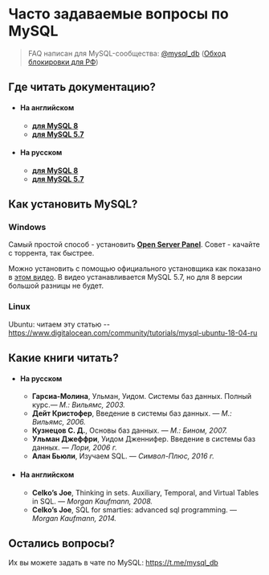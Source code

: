 # Часто задаваемые вопросы по MySQL

> FAQ написан для MySQL-сообщества: [@mysql_db](https://t.me/mysql_db) ([Обход блокировки для РФ](http://t-do.ru/mysql_db))

## Где читать документацию?

- #### На английском
  - [**для MySQL 8**](https://dev.mysql.com/doc/refman/8.0/en/)
  - [**для MySQL 5.7**](https://dev.mysql.com/doc/refman/5.7/en/)
- #### На русском
  - [**для MySQL 8**](http://www.rldp.ru/mysql/mysql80/index.htm)
  - [**для MySQL 5.7**](http://spec-zone.ru/RU/mysql/5.7/index.html)

## Как установить MySQL?

### Windows

Самый простой способ - установить [**Open Server Panel**](https://ospanel.io/). Совет - качайте с торрента, так быстрее.

Можно установить с помощью официального установщика как показано в [этом видео](https://www.youtube.com/watch?v=5XUA3kbNo0s). В видео устанавливается MySQL 5.7, но для 8 версии большой разницы не будет.

### Linux

Ubuntu: читаем эту статью -- https://www.digitalocean.com/community/tutorials/mysql-ubuntu-18-04-ru

## Какие книги читать?

- #### На русском
  - **Гарсиа-Молина**, Ульман, Уидом. Системы баз данных. Полный курс.— *М.: Вильямс, 2003.*
  - **Дейт Кристофер**, Введение в системы баз данных. — *М.: Вильямс, 2006.*
  - **Кузнецов С. Д.**, Основы баз данных. — *М.: Бином, 2007.*
  - **Ульман Джеффри**, Уидом Дженнифер. Введение в системы баз данных. — *Лори, 2006 г.*
  - **Алан Бьюли**, Изучаем SQL. — *Символ-Плюс, 2016 г.*
- #### На английском
  - **Celko’s Joe**, Thinking in sets. Auxiliary, Temporal, and Virtual Tables in SQL. — *Morgan Kaufmann, 2008.*
  - **Celko’s Joe**, SQL for smarties: advanced sql programming. — *Morgan Kaufmann, 2014.*

## Остались вопросы?

Их вы можете задать в чате по MySQL: https://t.me/mysql_db
